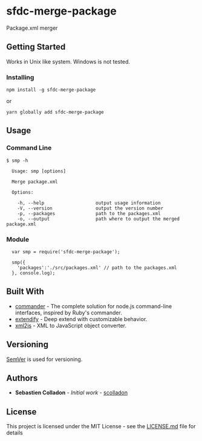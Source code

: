 # sfdc-merge-package

Package.xml merger

## Getting Started

Works in Unix like system.
Windows is not tested.

### Installing

```
npm install -g sfdc-merge-package
```

or

```
yarn globally add sfdc-merge-package
```

## Usage

### Command Line

```
$ smp -h

  Usage: smp [options]

  Merge package.xml

  Options:

    -h, --help                   output usage information
    -V, --version                output the version number
    -p, --packages               path to the packages.xml
    -o, --output                 path where to output the merged package.xml
```

### Module

```
  var smp = require('sfdc-merge-package');

  smp({
    'packages':'./src/packages.xml' // path to the packages.xml
  }, console.log);
```


## Built With

* [commander](https://github.com/tj/commander.js/) - The complete solution for node.js command-line interfaces, inspired by Ruby's commander.
* [extendify](https://github.com/bigShai/extendify) - Deep extend with customizable behavior.
* [xml2js](https://github.com/Leonidas-from-XIV/node-xml2js) - XML to JavaScript object converter.

## Versioning

[SemVer](http://semver.org/) is used for versioning.

## Authors

* **Sebastien Colladon** - *Initial work* - [scolladon](https://github.com/scolladon)

## License

This project is licensed under the MIT License - see the [LICENSE.md](LICENSE.md) file for details
